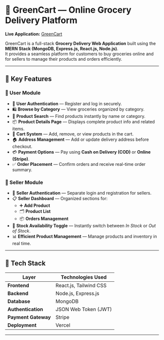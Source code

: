 # 🛒 GreenCart — Online Grocery Delivery Platform

**Live Application:** [GreenCart](https://green-cart-jade.vercel.app/)

GreenCart is a full-stack **Grocery Delivery Web Application** built using the **MERN Stack (MongoDB, Express.js, React.js, Node.js)**.  
It provides a seamless platform for customers to buy groceries online and for sellers to manage their products and orders efficiently.

---

## 🌟 Key Features

### 👤 User Module
- 🔐 **User Authentication** — Register and log in securely.
- 🛍️ **Browse by Category** — View groceries organized by category.
- 🔎 **Product Search** — Find products instantly by name or category.
- 📦 **Product Details Page** — Displays complete product info and related items.
- 🛒 **Cart System** — Add, remove, or view products in the cart.
- 🏠 **Address Management** — Add or update delivery address before checkout.
- 💳 **Payment Options** — Pay using **Cash on Delivery (COD)** or **Online (Stripe)**.
- ✅ **Order Placement** — Confirm orders and receive real-time order summary.

### 🏪 Seller Module
- 🧾 **Seller Authentication** — Separate login and registration for sellers.
- 📋 **Seller Dashboard** — Organized sections for:
  - ➕ **Add Product**
  - 🗂️ **Product List**
  - 📦 **Orders Management**
- 🔁 **Stock Availability Toggle** — Instantly switch between *In Stock* or *Out of Stock*.
- 📊 **Efficient Product Management** — Manage products and inventory in real time.

---

## 🧩 Tech Stack

| Layer | Technologies Used |
|-------|--------------------|
| **Frontend** | React.js, Tailwind CSS |
| **Backend** | Node.js, Express.js |
| **Database** | MongoDB |
| **Authentication** | JSON Web Token (JWT) |
| **Payment Gateway** | Stripe |
| **Deployment** | Vercel |

---

